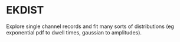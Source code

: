 # EKDIST
Explore single channel records and fit many sorts of distributions (eg exponential pdf to dwell times, gaussian to amplitudes).
